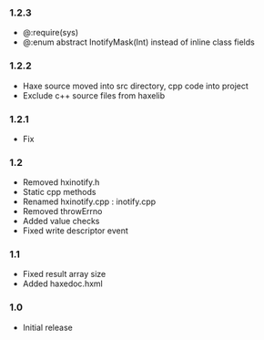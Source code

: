 
### 1.2.3
- @:require(sys)
- @:enum abstract InotifyMask(Int) instead of inline class fields

### 1.2.2
- Haxe source moved into src directory, cpp code into project
- Exclude c++ source files from haxelib

### 1.2.1
- Fix

### 1.2
- Removed hxinotify.h
- Static cpp methods
- Renamed hxinotify.cpp : inotify.cpp
- Removed throwErrno
- Added value checks
- Fixed write descriptor event

### 1.1
- Fixed result array size
- Added haxedoc.hxml

### 1.0
- Initial release
